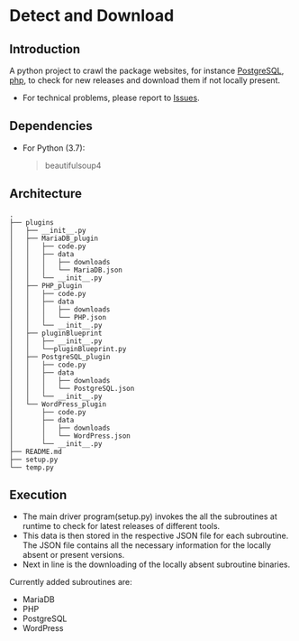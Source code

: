 Detect and Download
================

## Introduction
A python project to crawl the package websites, for instance [PostgreSQL](https://www.postgresql.org/), [php](https://www.php.net/), to check for new releases and download them if not locally present.

* For technical problems, please report to [Issues](https://github.com/maanas-talwar/Detect-and-Download/issues).


## Dependencies
* For Python (3.7):
    > beautifulsoup4

## Architecture
```
.
├── plugins
│   ├── __init__.py
│   ├── MariaDB_plugin
│   │   ├── code.py
│   │   ├── data
│   │   │   ├── downloads
│   │   │   └── MariaDB.json
│   │   └── __init__.py
│   ├── PHP_plugin
│   │   ├── code.py
│   │   ├── data
│   │   │   ├── downloads
│   │   │   └── PHP.json
│   │   └── __init__.py
│   ├── pluginBlueprint
│   │   ├── __init__.py
│   │   └──pluginBlueprint.py
│   ├── PostgreSQL_plugin
│   │   ├── code.py
│   │   ├── data
│   │   │   ├── downloads
│   │   │   └── PostgreSQL.json
│   │   └── __init__.py
│   └── WordPress_plugin
│       ├── code.py
│       ├── data
│       │   ├── downloads
│       │   └── WordPress.json
│       └── __init__.py
├── README.md
├── setup.py
└── temp.py
```

<!--- ##Contents --->

## Execution
* The main driver program(setup.py) invokes the all the subroutines at runtime to check for latest releases of different tools.
* This data is then stored in the respective JSON file for each subroutine. The JSON file contains all the necessary information for the locally absent or present versions.
* Next in line is the downloading of the locally absent subroutine binaries.

Currently added subroutines are:
* MariaDB
* PHP
* PostgreSQL
* WordPress
